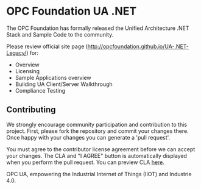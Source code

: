 # OPC Foundation UA .NET

The OPC Foundation has formally released the Unified Architecture .NET Stack and Sample Code to the community.

Please review official site page (http://opcfoundation.github.io/UA-.NET-Legacy/) for:
 * Overview
 * Licensing
 * Sample Applications overview
 * Building UA Client/Server Walkthrough
 * Compliance Testing

## Contributing
We strongly encourage community participation and contribution to this project. First, please fork the repository and commit your changes there. Once happy with your changes you can generate a 'pull request'.

You must agree to the contributor license agreement before we can accept your changes. The CLA and "I AGREE" button is automatically displayed when you perform the pull request. You can preview CLA [here](https://opcfoundation.org/license/cla/ContributorLicenseAgreementv1.0.pdf).

OPC UA, empowering the Industrial Internet of Things (IIOT) and Industrie 4.0.
